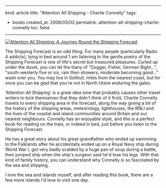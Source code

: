 -----
kind: article
title: "Attention All Shipping - Charlie Connelly"
tags:
- books
created_at: 2006/03/02
permalink: attention-all-shipping-charlie-connelly
toc: false
-----

<p class="img-shadow"><a href="http://www.amazon.co.uk/exec/obidos/ASIN/0349116032/butshesagirl-21/" title="Click to view item at Amazon"><img src="http://images-eu.amazon.com/images/P/0349116032.02.MZZZZZZZ.jpg" alt="Attention All Shipping: A Journey Round the Shipping Forecast" /></a></p>

<p>The Shipping Forecast is an odd thing. For many people (particularly Radio 4 addicts), lying in bed around 1 am listening to the gentle poetry of the Shipping Forecast is one of life's secret but treasured pleasures. Curled up under the duvet, you can let the litany of "Dogger, Fisher, German Bight...", "south-westerly five or six, rain then showers, moderate becoming good..." wash over you. You may live in Solihull, miles from the nearest coast, but for once you can be glad that you're not in North Utsire enduring the gales.</p>


<p>'Attention All Shipping' is a great idea (one that probably causes other travel writers to kick themselves that they didn't think of it first); Charlie Connelly travels to every shipping area in the forecast, along the way giving a bit of the history of the shipping areas, meteorology, lighthouses, the RNLI and the lives of the coastal and island communities around Britain and our nearest neighbours. Connelly has an enjoyable style, and this is a perfect book for reading on the train, or indeed in bed, just before you listen to the Shipping Forecast.</p>

<p>He has a great story about his great-grandfather who ended up swimming to the Falklands after he accidentally ended up on a Royal Navy ship during World War I, got very badly scalded by a huge pan of soup during a battle, then jumped ship when the ship's surgeon said he'd lose his legs. With that kind of family history, you can understand why Connelly is so fascinated by the sea and shipping.</p>

<p>I love the sea and islands myself, and after reading this book, there are a few more islands I'd love to visit one day.</p>

